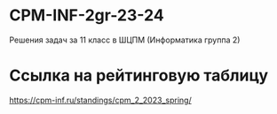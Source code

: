 # CPM-INF-2gr-23-24
Решения задач за 11 класс в ШЦПМ (Информатика группа 2)




# Ссылка на рейтинговую таблицу
https://cpm-inf.ru/standings/cpm_2_2023_spring/
